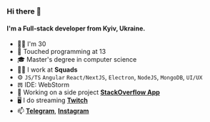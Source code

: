 ### Hi there 👋

#### I'm a Full-stack developer from Kyiv, Ukraine.

- 🧔‍♂️ I'm 30
- 👶 Touched programming at 13
- 🎓 Master's degree in computer science 
- 👨‍💻 I work at **Squads**
- ⚙️ `JS/TS` `Angular` `React/NextJS`, `Electron`, `NodeJS`, `MongoDB`, `UI/UX`
- 𝌍 IDE: WebStorm
- 🚀 Working on a side project **[StackOverflow App](https://github.com/Maqsim/stackoverflow-app)**
- 🖥 I do streaming **[Twitch](https://twitch.com/jott1)**
- 📫 **[Telegram](tg://resolve?domain=max_diachenko)**, **[Instagram](https://www.instagram.com/max_diachenko_)**
